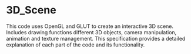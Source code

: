 # 3D_Scene
This code uses OpenGL and GLUT to create an interactive 3D scene. Includes drawing functions different 3D objects, camera manipulation, animation and texture management. This specification provides a detailed explanation of each part of the code and its functionality.
